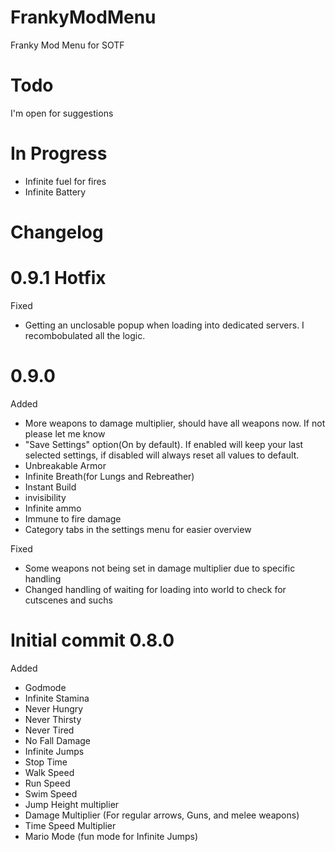 # FrankyModMenu
Franky Mod Menu for SOTF

# Todo
I'm open for suggestions

# In Progress
- Infinite fuel for fires
- Infinite Battery

# Changelog

# 0.9.1 Hotfix
Fixed
- Getting an unclosable popup when loading into dedicated servers. I recombobulated all the logic.
  
# 0.9.0
Added
- More weapons to damage multiplier, should have all weapons now. If not please let me know
- "Save Settings" option(On by default). If enabled will keep your last selected settings, if disabled will always reset all values to default.
- Unbreakable Armor
- Infinite Breath(for Lungs and Rebreather)
- Instant Build
- invisibility
- Infinite ammo
- Immune to fire damage
- Category tabs in the settings menu for easier overview

Fixed
- Some weapons not being set in damage multiplier due to specific handling
- Changed handling of waiting for loading into world to check for cutscenes and suchs


# Initial commit 0.8.0
Added
* Godmode
* Infinite Stamina
* Never Hungry
* Never Thirsty
* Never Tired
* No Fall Damage
* Infinite Jumps
* Stop Time
* Walk Speed
* Run Speed
* Swim Speed
* Jump Height multiplier
* Damage Multiplier (For regular arrows, Guns, and melee weapons)
* Time Speed Multiplier
* Mario Mode (fun mode for Infinite Jumps)
